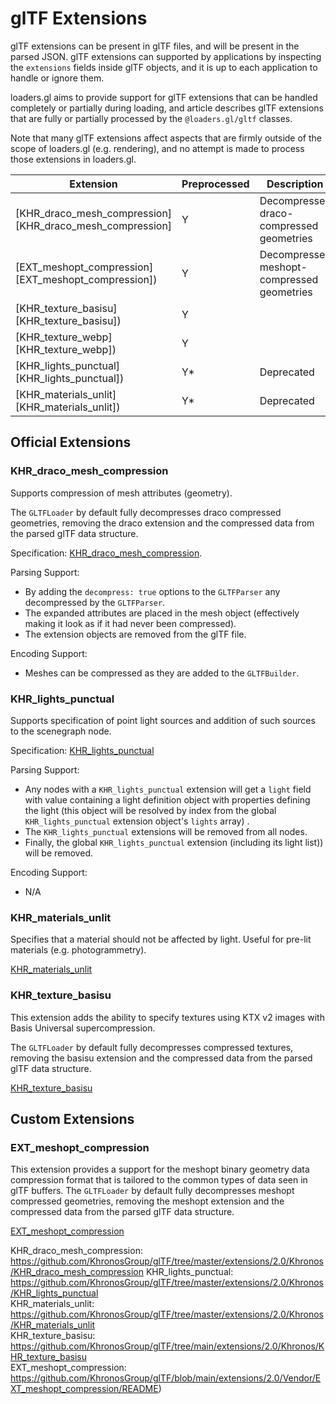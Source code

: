 # glTF Extensions

glTF extensions can be present in glTF files, and will be present in the parsed JSON. glTF extensions can supported by applications by inspecting the `extensions` fields inside glTF objects, and it is up to each application to handle or ignore them.

loaders.gl aims to provide support for glTF extensions that can be handled completely or partially during loading, and article describes glTF extensions that are fully or partially processed by the `@loaders.gl/gltf` classes.

Note that many glTF extensions affect aspects that are firmly outside of the scope of loaders.gl (e.g. rendering), and no attempt is made to process those extensions in loaders.gl.

| Extension                                               | Preprocessed | Description                                |
| ------------------------------------------------------- | ------------ | ------------------------------------------ |
| [KHR_draco_mesh_compression][KHR_draco_mesh_compression] | Y            | Decompresses draco-compressed geometries   |
| [EXT_meshopt_compression][EXT_meshopt_compression])      | Y            | Decompresses meshopt-compressed geometries |
| [KHR_texture_basisu][KHR_texture_basisu])                | Y            |
| [KHR_texture_webp][KHR_texture_webp])                  | Y            |
| [KHR_lights_punctual][KHR_lights_punctual])              | Y\*          | Deprecated                                 |
| [KHR_materials_unlit][KHR_materials_unlit])              | Y\*             | Deprecated                                 |

## Official Extensions

### KHR_draco_mesh_compression

Supports compression of mesh attributes (geometry).

The `GLTFLoader` by default fully decompresses draco compressed geometries, removing the draco extension and the compressed data from the parsed glTF data structure.

Specification: [KHR_draco_mesh_compression](https://github.com/KhronosGroup/glTF/tree/master/extensions/2.0/Khronos/KHR_draco_mesh_compression).

Parsing Support:

- By adding the `decompress: true` options to the `GLTFParser` any decompressed by the `GLTFParser`.
- The expanded attributes are placed in the mesh object (effectively making it look as if it had never been compressed).
- The extension objects are removed from the glTF file.

Encoding Support:

- Meshes can be compressed as they are added to the `GLTFBuilder`.

### KHR_lights_punctual

Supports specification of point light sources and addition of such sources to the scenegraph node.

Specification: [KHR_lights_punctual](https://github.com/KhronosGroup/glTF/tree/master/extensions/2.0/Khronos/KHR_lights_punctual)

Parsing Support:

- Any nodes with a `KHR_lights_punctual` extension will get a `light` field with value containing a light definition object with properties defining the light (this object will be resolved by index from the global `KHR_lights_punctual` extension object's `lights` array) .
- The `KHR_lights_punctual` extensions will be removed from all nodes.
- Finally, the global `KHR_lights_punctual` extension (including its light list)) will be removed.

Encoding Support:

- N/A

### KHR_materials_unlit

Specifies that a material should not be affected by light. Useful for pre-lit materials (e.g. photogrammetry).

[KHR_materials_unlit](https://github.com/KhronosGroup/glTF/tree/master/extensions/2.0/Khronos/KHR_materials_unlit)

### KHR_texture_basisu

This extension adds the ability to specify textures using KTX v2 images with Basis Universal supercompression.

The `GLTFLoader` by default fully decompresses compressed textures, removing the basisu extension and the compressed data from the parsed glTF data structure.

[KHR_texture_basisu](https://github.com/KhronosGroup/glTF/tree/main/extensions/2.0/Khronos/KHR_texture_basisu)

## Custom Extensions

### EXT_meshopt_compression

This extension provides a support for the meshopt binary geometry data compression format that is tailored to the common types of data seen in glTF buffers.
The `GLTFLoader` by default fully decompresses meshopt compressed geometries, removing the meshopt extension and the compressed data from the parsed glTF data structure.

[EXT_meshopt_compression](https://github.com/KhronosGroup/glTF/blob/main/extensions/2.0/Vendor/EXT_meshopt_compression/README)

KHR_draco_mesh_compression: https://github.com/KhronosGroup/glTF/tree/master/extensions/2.0/Khronos/KHR_draco_mesh_compression
KHR_lights_punctual: https://github.com/KhronosGroup/glTF/tree/master/extensions/2.0/Khronos/KHR_lights_punctual  
KHR_materials_unlit: https://github.com/KhronosGroup/glTF/tree/master/extensions/2.0/Khronos/KHR_materials_unlit  
KHR_texture_basisu: https://github.com/KhronosGroup/glTF/tree/main/extensions/2.0/Khronos/KHR_texture_basisu  
EXT_meshopt_compression: https://github.com/KhronosGroup/glTF/blob/main/extensions/2.0/Vendor/EXT_meshopt_compression/README)
